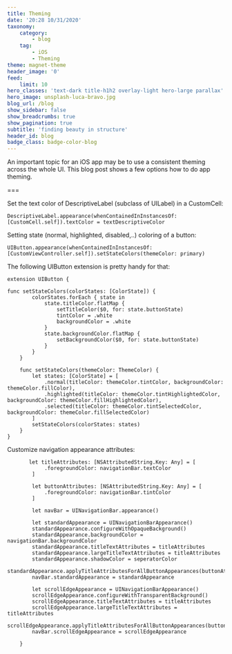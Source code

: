 ```yaml
---
title: Theming
date: '20:28 10/31/2020'
taxonomy:
    category:
        - blog
    tag:
        - iOS
        - Theming
theme: magnet-theme
header_image: '0'
feed:
    limit: 10
hero_classes: 'text-dark title-h1h2 overlay-light hero-large parallax'
hero_image: unsplash-luca-bravo.jpg
blog_url: /blog
show_sidebar: false
show_breadcrumbs: true
show_pagination: true
subtitle: 'finding beauty in structure'
header_id: blog
badge_class: badge-color-blog
---
```


An important topic for an iOS app may be to use a consistent theming across the whole UI.
This blog post shows a few options how to do app theming.

===

Set the text color of DescriptiveLabel (subclass of UILabel) in a CustomCell:

`DescriptiveLabel.appearance(whenContainedInInstancesOf: [CustomCell.self]).textColor = textDescriptiveColor`

Setting state (normal, highlighted, disabled,..) coloring of a button:

`UIButton.appearance(whenContainedInInstancesOf: [CustomViewController.self]).setStateColors(themeColor: primary)`

The following UIButton extension is pretty handy for that:
```
extension UIButton {

func setStateColors(colorStates: [ColorState]) {
        colorStates.forEach { state in
            state.titleColor.flatMap {
                setTitleColor($0, for: state.buttonState)
                tintColor = .white
                backgroundColor = .white
            }
            state.backgroundColor.flatMap {
                setBackgroundColor($0, for: state.buttonState)
            }
        }
    }

    func setStateColors(themeColor: ThemeColor) {
        let states: [ColorState] = [
            .normal(titleColor: themeColor.tintColor, backgroundColor: themeColor.fillColor),
            .highlighted(titleColor: themeColor.tintHighlightedColor, backgroundColor: themeColor.fillHighlightedColor),
            .selected(titleColor: themeColor.tintSelectedColor, backgroundColor: themeColor.fillSelectedColor)
        ]
        setStateColors(colorStates: states)
    }
}
```

Customize navigation appearance attributes:

```
       let titleAttributes: [NSAttributedString.Key: Any] = [
            .foregroundColor: navigationBar.textColor
        ]

        let buttonAttributes: [NSAttributedString.Key: Any] = [
            .foregroundColor: navigationBar.tintColor
        ]

        let navBar = UINavigationBar.appearance()
    
        let standardAppearance = UINavigationBarAppearance()
        standardAppearance.configureWithOpaqueBackground()
        standardAppearance.backgroundColor = navigationBar.backgroundColor
        standardAppearance.titleTextAttributes = titleAttributes
        standardAppearance.largeTitleTextAttributes = titleAttributes
        standardAppearance.shadowColor = seperatorColor
        standardAppearance.applyTitleAttributesForAllButtonAppearances(buttonAttributes)
        navBar.standardAppearance = standardAppearance

        let scrollEdgeAppearance = UINavigationBarAppearance()
        scrollEdgeAppearance.configureWithTransparentBackground()
        scrollEdgeAppearance.titleTextAttributes = titleAttributes
        scrollEdgeAppearance.largeTitleTextAttributes = titleAttributes
        scrollEdgeAppearance.applyTitleAttributesForAllButtonAppearances(buttonAttributes)
        navBar.scrollEdgeAppearance = scrollEdgeAppearance

    }
```